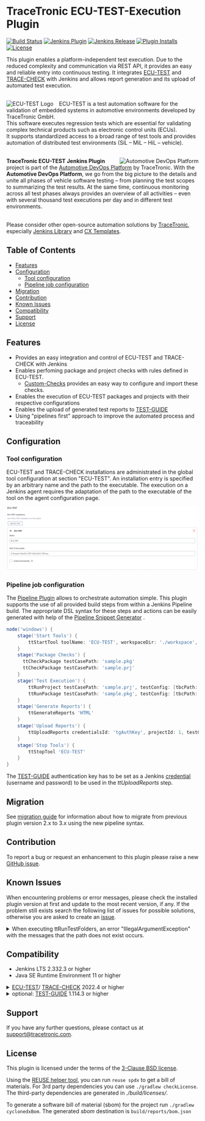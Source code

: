 # TraceTronic ECU-TEST-Execution Plugin
[![Build Status](https://ci.jenkins.io/buildStatus/icon?job=plugins/ecu-test-execution-plugin/main)](https://ci.jenkins.io/job/plugins/job/ecu-test-execution-plugin/job/main) [![Jenkins Plugin](https://img.shields.io/jenkins/plugin/v/ecu-test-execution.svg)](https://plugins.jenkins.io/ecu-test-execution) [![Jenkins Release](https://img.shields.io/github/release/jenkinsci/ecu-test-execution-plugin.svg?label=changelog&color=orange)](https://github.com/jenkinsci/ecu-test-execution-plugin/releases) [![Plugin Installs](https://img.shields.io/jenkins/plugin/i/ecu-test-execution.svg?color=blue&logo=jenkins&logoColor=white)](https://plugins.jenkins.io/ecu-test-execution) [![License](https://img.shields.io/badge/license-3--clause%20BSD-blue.svg?style=flat&logo=opensourceinitiative&logoColor=white&color=green)](https://github.com/jenkinsci/ecu-test-execution-plugin/blob/main/LICENSE)

This plugin enables a platform-independent test execution. Due to the reduced complexity and communication via REST API,
it provides an easy and reliable entry into continuous testing. It integrates 
[ECU-TEST](https://www.tracetronic.com/products/ecu-test) and [TRACE-CHECK](https://www.tracetronic.com/products/trace-check/) with Jenkins and allows report generation and its upload of 
automated test execution.<br><br>

<img src="docs/images/ecutest_logo.png" align="left" alt="ECU-TEST Logo" style="padding-right: 15px;"> 

ECU-TEST is a test automation software for the validation of embedded systems in automotive environments developed by
TraceTronic GmbH.<br/>
This software executes regression tests which are essential for validating complex technical products such as electronic
control units (ECUs).<br/>
It supports standardized access to a broad range of test tools and provides automation of distributed test
environments (SiL – MiL – HiL – vehicle).<br><br>

<img src="docs/images/platform_logo.png" align="right" alt="Automotive DevOps Platform">

**TraceTronic ECU-TEST Jenkins Plugin** project is part of
the [Automotive DevOps Platform](https://www.tracetronic.com/products/automotive-devops-platform/) by TraceTronic. With
the **Automotive DevOps Platform**, we go from the big picture to the details and unite all phases of vehicle software
testing – from planning the test scopes to summarizing the test results. At the same time, continuous monitoring across
all test phases always provides an overview of all activities – even with several thousand test executions per day and
in different test environments.<br><br>

Please consider other open-source automation solutions by [TraceTronic](https://github.com/tracetronic?type=source),
especially [Jenkins Library](https://github.com/tracetronic/jenkins-library)
and [CX Templates](https://github.com/tracetronic/cx-templates).

## Table of Contents

- [Features](#features)
- [Configuration](#configuration)
    - [Tool configuration](#tool-configuration)
    - [Pipeline job configuration](#pipeline-job-configuration)
- [Migration](#migration)
- [Contribution](#contribution)
- [Known Issues](#known-issues)
- [Compatibility](#compatibility)
- [Support](#support)
- [License](#license)

## Features

- Provides an easy integration and control of ECU-TEST and TRACE-CHECK with Jenkins
- Enables perfoming package and project checks with rules defined in ECU-TEST. 
  - [Custom-Checks](https://github.com/tracetronic/ecu-test_custom-checks) provides an easy way to configure and import these checks.
- Enables the execution of ECU-TEST packages and projects with their respective configurations
- Enables the upload of generated test reports to [TEST-GUIDE](https://www.tracetronic.com/products/test-guide/) 
- Using "pipelines first" approach to improve the automated process and traceability

## Configuration

### Tool configuration

ECU-TEST and TRACE-CHECK installations are administrated in the global tool configuration at section "ECU-TEST". An installation entry
is specified by an arbitrary name and the path to the executable. The execution on a Jenkins agent requires
the adaptation of the path to the executable of the tool on the agent configuration page.

![ECU-TEST](docs/images/ecutest.png "ECU-TEST")

### Pipeline job configuration

The [Pipeline Plugin](https://plugins.jenkins.io/workflow-aggregator) allows to orchestrate automation simple. This
plugin supports the use of all provided build steps from within a Jenkins Pipeline build. The appropriate DSL syntax for
these steps and actions can be easily generated with help of
the [Pipeline Snippet Generator](https://github.com/jenkinsci/pipeline-plugin/blob/master/TUTORIAL.md#exploring-the-snippet-generator)
.

```groovy
node('windows') {
    stage('Start Tools') {
        ttStartTool toolName: 'ECU-TEST', workspaceDir: './workspace', settingsDir: './settings'
    }
    stage('Package Checks') {
      ttCheckPackage testCasePath: 'sample.pkg'
      ttCheckPackage testCasePath: 'sample.prj'
    }
    stage('Test Execution') {
        ttRunProject testCasePath: 'sample.prj', testConfig: [tbcPath: 'sample.tbc', tcfPath: 'sample.tcf', constants: [[label: 'sample', value: '123']]]
        ttRunPackage testCasePath: 'sample.pkg', testConfig: [tbcPath: '', tcfPath: '', forceConfigurationReload: true, constants: [[label: 'sample', value: '\'sampleValue\'']]]
    }
    stage('Generate Reports') {
        ttGenerateReports 'HTML'
    }
    stage('Upload Reports') {
        ttUploadReports credentialsId: 'tgAuthKey', projectId: 1, testGuideUrl: 'http://HOST:Port'
    }
    stage('Stop Tools') {
        ttStopTool 'ECU-TEST'
    }
}
```

The [TEST-GUIDE](https://www.tracetronic.com/products/test-guide/) authentication key has to be set as a Jenkins 
[credential](https://www.jenkins.io/doc/book/using/using-credentials/) (username and password) to be used in the *ttUploadReports* step.

## Migration

See [migration guide](docs/Migration.md) for information about how to migrate from previous plugin version 2.x to 3.x using the new pipeline syntax.

## Contribution

To report a bug or request an enhancement to this plugin please raise a
new [GitHub issue](https://github.com/jenkinsci/ecu-test-execution-plugin/issues/new/choose).

## Known Issues

When encountering problems or error messages, please check the installed plugin version at first and update to the most recent version, if any.
If the problem still exists search the following list of issues for possible solutions, otherwise you are asked to create an [issue](#contribution).

<details>
    <summary>When executing ttRunTestFolders, an error "IllegalArgumentException" with the messages that the path does not exist occurs.</summary>

> This is an issue related to the path resolution. In order to resolve paths correctly, ECU-TEST needs to be run either
> on the server, or on a machine together with the step-executing Jenkins agent. This means in particular, that, when
> using a containerized version of ECU-TEST, the executing Jenkins agent needs to be within the same container.
</details>

## Compatibility  

- Jenkins LTS 2.332.3 or higher
- Java SE Runtime Environment 11 or higher 

 <details>
    <summary><a href="https://www.tracetronic.com/products/ecu-test">ECU-TEST</a>/
    <a href="https://www.tracetronic.com/products/trace-check/">TRACE-CHECK</a> 2022.4 or higher </summary>

| Version |    latest - 3.1    |        3.0         |
|:-------:|:------------------:|:------------------:|
| 2023.3  | :heavy_check_mark: |        :x:         |
| 2023.2  | :heavy_check_mark: | :heavy_check_mark: |
| 2023.1  | :heavy_check_mark: | :heavy_check_mark: |
| 2022.4  | :heavy_check_mark: | :heavy_check_mark: |

:warning: Please note that compatibility for TRACE-CHECK is only warranted for __Windows__ OS.

</details>
<details>
    <summary>optional: <a href="https://www.tracetronic.com/products/test-guide">TEST-GUIDE</a> 1.114.3 or higher</summary>

| Version |    latest - 3.0    |
|:-------:|:------------------:|
| 1.147.0 | :heavy_check_mark: |
| 1.142.0 | :heavy_check_mark: |

 </details>

## Support

If you have any further questions, please contact us at [support@tracetronic.com](mailto:support@tracetronic.com).

## License

This plugin is licensed under the terms of the [3-Clause BSD license](LICENSES/BSD-3-Clause.txt).

Using the [REUSE helper tool](https://github.com/fsfe/reuse-tool), you can run `reuse spdx` to get a bill of materials. 
For 3rd party dependencies you can use `./gradlew checkLicense`. The third-party dependencies are generated in 
_./build/licenses/_.

To generate a software bill of material (sbom) for the project run ```./gradlew cyclonedxBom```. The generated _sbom_ destination is ```build/reports/bom.json```
